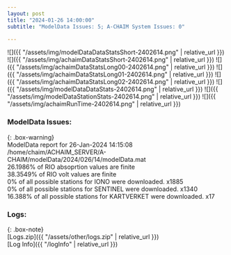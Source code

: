 ```yaml
---
layout: post
title: "2024-01-26 14:00:00"
subtitle: "ModelData Issues: 5; A-CHAIM System Issues: 0"

---
```


![]({{ "/assets/img/modelDataDataStatsShort-2402614.png" | relative_url }})
![]({{ "/assets/img/achaimDataStatsShort-2402614.png" | relative_url }})
![]({{ "/assets/img/achaimDataStatsLong00-2402614.png" | relative_url }})
![]({{ "/assets/img/achaimDataStatsLong01-2402614.png" | relative_url }})
![]({{ "/assets/img/achaimDataStatsLong02-2402614.png" | relative_url }})
![]({{ "/assets/img/modelDataDataStats-2402614.png" | relative_url }})
![]({{ "/assets/img/modelDataStationStats-2402614.png" | relative_url }})
![]({{ "/assets/img/achaimRunTime-2402614.png" | relative_url }})


### ModelData Issues:  
  
{: .box-warning}  
 ModelData report for 26-Jan-2024 14:15:08   
 /home/chaim/ACHAIM_SERVER/A-CHAIM/modelData/2024/026/14/modelData.mat   
 26.1986% of RIO absoprtion values are finite   
 38.3549% of RIO volt values are finite   
 0% of all possible stations for IONO were downloaded. x1885   
 0% of all possible stations for SENTINEL were downloaded. x1340   
 16.388% of all possible stations for KARTVERKET were downloaded. x17   
  


### Logs:  
  
{: .box-note}  
[Logs.zip]({{ "/assets/other/logs.zip" | relative_url }})  
[Log Info]({{ "/logInfo" | relative_url }})  
